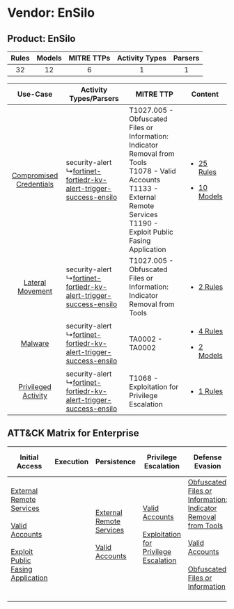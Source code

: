 Vendor: EnSilo
==============
Product: EnSilo
---------------
| Rules | Models | MITRE TTPs | Activity Types | Parsers |
|:-----:|:------:|:----------:|:--------------:|:-------:|
|  32   |   12   |     6      |       1        |    1    |

|    Use-Case    | Activity Types/Parsers    | MITRE TTP    | Content    |
|:----:| ---- | ---- | ---- |
| [Compromised Credentials](../../../UseCases/uc_compromised_credentials.md) |  security-alert<br> ↳[fortinet-fortiedr-kv-alert-trigger-success-ensilo](Ps/pC_fortinetfortiedrkvalerttriggersuccessensilo.md)<br> | T1027.005 - Obfuscated Files or Information: Indicator Removal from Tools<br>T1078 - Valid Accounts<br>T1133 - External Remote Services<br>T1190 - Exploit Public Fasing Application<br> | [<ul><li>25 Rules</li></ul><ul><li>10 Models</li></ul>](RM/r_m_ensilo_ensilo_Compromised_Credentials.md) |
|        [Lateral Movement](../../../UseCases/uc_lateral_movement.md)        |  security-alert<br> ↳[fortinet-fortiedr-kv-alert-trigger-success-ensilo](Ps/pC_fortinetfortiedrkvalerttriggersuccessensilo.md)<br> | T1027.005 - Obfuscated Files or Information: Indicator Removal from Tools<br>    | [<ul><li>2 Rules</li></ul>](RM/r_m_ensilo_ensilo_Lateral_Movement.md)    |
|    [Malware](../../../UseCases/uc_malware.md)    |  security-alert<br> ↳[fortinet-fortiedr-kv-alert-trigger-success-ensilo](Ps/pC_fortinetfortiedrkvalerttriggersuccessensilo.md)<br> | TA0002 - TA0002<br>    | [<ul><li>4 Rules</li></ul><ul><li>2 Models</li></ul>](RM/r_m_ensilo_ensilo_Malware.md)    |
|     [Privileged Activity](../../../UseCases/uc_privileged_activity.md)     |  security-alert<br> ↳[fortinet-fortiedr-kv-alert-trigger-success-ensilo](Ps/pC_fortinetfortiedrkvalerttriggersuccessensilo.md)<br> | T1068 - Exploitation for Privilege Escalation<br>    | [<ul><li>1 Rules</li></ul>](RM/r_m_ensilo_ensilo_Privileged_Activity.md)    |

ATT&CK Matrix for Enterprise
----------------------------
| Initial Access                                                                                                                                                                                                                         | Execution | Persistence                                                                                                                                      | Privilege Escalation                                                                                                                                          | Defense Evasion                                                                                                                                                                                                                                                               | Credential Access | Discovery | Lateral Movement | Collection | Command and Control | Exfiltration | Impact |
| -------------------------------------------------------------------------------------------------------------------------------------------------------------------------------------------------------------------------------------- | --------- | ------------------------------------------------------------------------------------------------------------------------------------------------ | ------------------------------------------------------------------------------------------------------------------------------------------------------------- | ----------------------------------------------------------------------------------------------------------------------------------------------------------------------------------------------------------------------------------------------------------------------------- | ----------------- | --------- | ---------------- | ---------- | ------------------- | ------------ | ------ |
| [External Remote Services](https://attack.mitre.org/techniques/T1133)<br><br>[Valid Accounts](https://attack.mitre.org/techniques/T1078)<br><br>[Exploit Public Fasing Application](https://attack.mitre.org/techniques/T1190)<br><br> |           | [External Remote Services](https://attack.mitre.org/techniques/T1133)<br><br>[Valid Accounts](https://attack.mitre.org/techniques/T1078)<br><br> | [Valid Accounts](https://attack.mitre.org/techniques/T1078)<br><br>[Exploitation for Privilege Escalation](https://attack.mitre.org/techniques/T1068)<br><br> | [Obfuscated Files or Information: Indicator Removal from Tools](https://attack.mitre.org/techniques/T1027/005)<br><br>[Valid Accounts](https://attack.mitre.org/techniques/T1078)<br><br>[Obfuscated Files or Information](https://attack.mitre.org/techniques/T1027)<br><br> |                   |           |                  |            |                     |              |        |